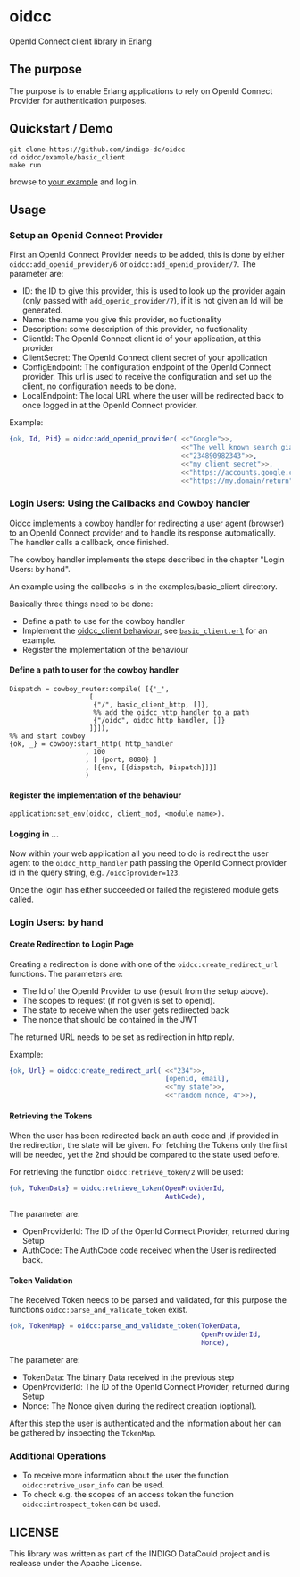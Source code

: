 # oidcc
OpenId Connect client library in Erlang

## The purpose
The purpose is to enable Erlang applications to rely on OpenId Connect Provider
for authentication purposes.


## Quickstart / Demo
```
git clone https://github.com/indigo-dc/oidcc
cd oidcc/example/basic_client
make run
```
browse to [your example](http://localhost:8080) and log in.

## Usage 
### Setup an Openid Connect Provider 
First an OpenId Connect Provider needs to be added, this is done by either
`oidcc:add_openid_provider/6` or `oidcc:add_openid_provider/7`.
The parameter are:
* ID: the ID to give this provider, this is used to look up the provider again
  (only passed with `add_openid_provider/7`), if it is not given an Id will be
  generated.
* Name: the name you give this provider, no fuctionality
* Description: some description of this provider, no fuctionality
* ClientId: The OpenId Connect client id of your application, at this provider
* ClientSecret: The OpenId Connect client secret of your application 
* ConfigEndpoint: The configuration endpoint of the OpenId Connect provider.
  This url is used to receive the configuration and set up the client, no
  configuration needs to be done. 
* LocalEndpoint: The local URL where the user will be redirected back to once
  logged in at the OpenId Connect provider.


Example:
```Erlang
{ok, Id, Pid} = oidcc:add_openid_provider( <<"Google">>, 
                                           <<"The well known search giant">>,
                                           <<"234890982343">>,
                                           <<"my client secret">>,
                                           <<"https://accounts.google.com/.well-known/openid-configuration">>,
                                           <<"https://my.domain/return">>),
```
### Login Users: Using the Callbacks and Cowboy handler
Oidcc implements a cowboy handler for redirecting a user agent (browser) to an OpenId Connect provider and to handle its response automatically. The handler calls a callback, once finished.

The cowboy handler implements the steps described in the chapter "Login Users: by hand".

An example using the callbacks is in the examples/basic_client directory.

Basically three things need to be done:
 * Define a path to use for the cowboy handler
 * Implement the [oidcc_client behaviour](https://github.com/indigo-dc/oidcc/blob/master/src/oidcc_client.erl), see [`basic_client.erl`](https://github.com/indigo-dc/oidcc/blob/master/example/basic_client/src/basic_client.erl) for an example.
 * Register the implementation of the behaviour

#### Define a path to user for the cowboy handler
```
Dispatch = cowboy_router:compile( [{'_',
					[
					 {"/", basic_client_http, []},
                     %% add the oidcc_http_handler to a path
					 {"/oidc", oidcc_http_handler, []}
					]}]),
%% and start cowboy
{ok, _} = cowboy:start_http( http_handler
			       , 100
			       , [ {port, 8080} ]
			       , [{env, [{dispatch, Dispatch}]}]
			       )
```
#### Register the implementation of the behaviour 
```
application:set_env(oidcc, client_mod, <module name>).
```

#### Logging in ...
Now within your web application all you need to do is redirect the user agent 
to the `oidcc_http_handler` path passing the OpenId Connect provider id in the
query string, e.g. `/oidc?provider=123`.

Once the login has either succeeded or failed the registered module gets called.

### Login Users: by hand 
#### Create Redirection to Login Page 
Creating a redirection is done with one of the `oidcc:create_redirect_url`
functions. 
The parameters are:
* The Id of the OpenId Provider to use (result from the setup above).
* The scopes to request (if not given is set to openid).
* The state to receive when the user gets redirected back
* The nonce that should be contained in the JWT

The returned URL needs to be set as redirection in http reply.

Example:
```Erlang
{ok, Url} = oidcc:create_redirect_url( <<"234">>, 
                                       [openid, email],
                                       <<"my state">>,
                                       <<"random nonce, 4">>),
```

#### Retrieving the Tokens
When the user has been redirected back an auth code and ,if provided in the
redirection, the state will be given. For fetching the Tokens only the first
will be needed, yet the 2nd should be compared to the state used before.

For retrieving the function `oidcc:retrieve_token/2` will be used:
```Erlang
{ok, TokenData} = oidcc:retrieve_token(OpenProviderId,
                                       AuthCode),
```
The parameter are:
* OpenProviderId: The ID of the OpenId Connect Provider, returned during Setup
* AuthCode: The AuthCode code received when the User is redirected back.

#### Token Validation
The Received Token needs to be parsed and validated, for this purpose the
functions `oidcc:parse_and_validate_token` exist.

```Erlang
{ok, TokenMap} = oidcc:parse_and_validate_token(TokenData,
                                                OpenProviderId,
                                                Nonce),
```
The parameter are:
* TokenData: The binary Data received in the previous step
* OpenProviderId: The ID of the OpenId Connect Provider, returned during Setup
* Nonce: The Nonce given during the redirect creation (optional).

After this step the user is authenticated and the information about her can be
gathered by inspecting the `TokenMap`.

### Additional Operations
* To receive more information about the user the function `oidcc:retrive_user_info` can be used.
* To check e.g. the scopes of an access token the function `oidcc:introspect_token` can be used.


## LICENSE
This library was written as part of the INDIGO DataCould project and is realease
under the Apache License.



